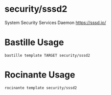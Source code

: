 # security/sssd2
System Security Services Daemon
https://sssd.io/

# Bastille Usage
```shell
bastille template TARGET security/sssd2
```

# Rocinante Usage
```shell
rocinante template security/sssd2
```
